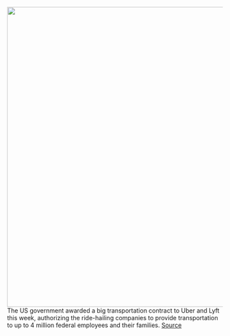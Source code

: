 <img src='https://cdn.vox-cdn.com/thumbor/AwiatXFKK2sAvFFl7dy5HDaVLA8=/0x0:5568x3712/1200x800/filters:focal(2339x1411:3229x2301)/cdn.vox-cdn.com/uploads/chorus_image/image/67867088/1227939563.jpg.0.jpg' width='700px' /><br/>
The US government awarded a big transportation contract to Uber and Lyft this week, authorizing the ride-hailing companies to provide transportation to up to 4 million federal employees and their families.
<a href='https://www.theverge.com/2020/11/23/21611553/uber-lyft-gsa-government-contract-amount'> Source <a/>